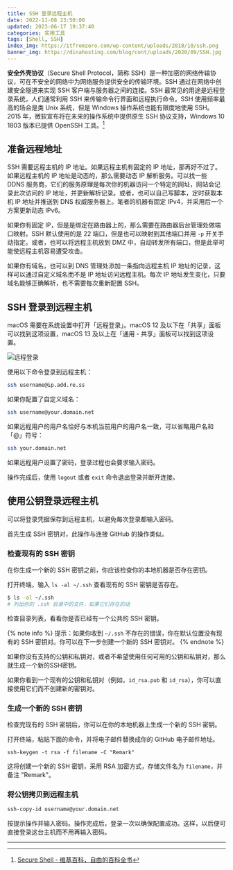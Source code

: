 ```yaml
---
title: SSH 登录远程主机
date: 2022-11-08 23:50:00
updated: 2023-06-17 19:37:40
categories: 实用工具
tags: [Shell, SSH]
index_img: https://itfromzero.com/wp-content/uploads/2018/10/ssh.png
banner_img: https://dinahosting.com/blog/cont/uploads/2020/09/SSH.jpg
---
```


**安全外壳协议**（Secure Shell Protocol，简称 SSH）是一种加密的网络传输协议，可在不安全的网络中为网络服务提供安全的传输环境。SSH 通过在网络中创建安全隧道来实现 SSH 客户端与服务器之间的连接。SSH 最常见的用途是远程登录系统，人们通常利用 SSH 来传输命令行界面和远程执行命令。SSH 使用频率最高的场合是类 Unix 系统，但是 Windows 操作系统也能有限度地使用 SSH。2015 年，微软宣布将在未来的操作系统中提供原生 SSH 协议支持，Windows 10 1803 版本已提供 OpenSSH 工具。[^1]

## 准备远程地址

SSH 需要远程主机的 IP 地址。如果远程主机有固定的 IP 地址，那再好不过了。如果远程主机的 IP 地址是动态的，那么需要动态 IP 解析服务。可以找一些 DDNS 服务商，它们的服务原理是每次你的机器访问一个特定的网址，网站会记录此次访问的 IP 地址，并更新解析记录。或者，也可以自己写脚本，定时获取本机 IP 地址并推送到 DNS 权威服务器上。笔者的机器有固定 IPv4，并采用后一个方案更新动态 IPv6。

如果你有固定 IP，但是是绑定在路由器上的，那么需要在路由器后台管理处做端口映射。SSH 默认使用的是 22 端口，但是也可以映射到其他端口并用 `-p` 开关手动指定。或者，也可以将远程主机放到 DMZ 中，自动转发所有端口，但是此举可能使远程主机容易遭受攻击。

如果你有域名，也可以到 DNS 管理处添加一条指向远程主机 IP 地址的记录，这样可以通过自定义域名而不是 IP 地址访问远程主机。每次 IP 地址发生变化，只要域名能够正确解析，也不需要每次重新配置 SSH。

## SSH 登录到远程主机

macOS 需要在系统设置中打开「远程登录」。macOS 12 及以下在「共享」面板可以找到这项设置，macOS 13 及以上在「通用 - 共享」面板可以找到这项设置。

![远程登录](Remote-Login.png)

使用以下命令登录到远程主机：

```sh
ssh username@ip.add.re.ss
```

如果你配置了自定义域名：

```sh
ssh username@your.domain.net
```

如果远程用户的用户名恰好与本机当前用户的用户名一致，可以省略用户名和「@」符号：

```sh
ssh your.domain.net
```

如果远程用户设置了密码，登录过程也会要求输入密码。

操作完成后，使用 `logout` 或者 `exit` 命令退出登录并断开连接。

## 使用公钥登录远程主机

可以将登录凭据保存到远程主机，以避免每次登录都输入密码。

首先生成 SSH 密钥对，此操作与连接 GitHub 的操作类似。

### 检查现有的 SSH 密钥

在你生成一个新的 SSH 密钥之前，你应该检查你的本地机器是否存在密钥。

打开终端，输入 `ls -al ~/.ssh` 查看现有的 SSH 密钥是否存在。

```sh
$ ls -al ~/.ssh
# 列出你的 .ssh 目录中的文件，如果它们存在的话
```

检查目录列表，看看你是否已经有一个公共的 SSH 密钥。

{% note info %}
提示：如果你收到 `~/.ssh` 不存在的错误，你在默认位置没有现有的 SSH 密钥对。你可以在下一步创建一个新的 SSH 密钥对。
{% endnote %}

如果你没有支持的公钥和私钥对，或者不希望使用任何可用的公钥和私钥对，那么就生成一个新的SSH密钥。

如果你看到一个现有的公钥和私钥对（例如，`id_rsa.pub` 和 `id_rsa`），你可以直接使用它们而不创建新的密钥对。

### 生成一个新的 SSH 密钥

检查完现有的 SSH 密钥后，你可以在你的本地机器上生成一个新的 SSH 密钥。

打开终端，粘贴下面的命令，并将电子邮件替换成你的 GitHub 电子邮件地址。

```
ssh-keygen -t rsa -f filename -C "Remark"
```

这将创建一个新的 SSH 密钥，采用 RSA 加密方式，存储文件名为 `filename`，并备注 "Remark"。

### 将公钥拷贝到远程主机

```sh
ssh-copy-id username@your.domain.net
```
按提示操作并输入密码。操作完成后，登录一次以确保配置成功。这样，以后便可直接登录这台主机而不用再输入密码。

---

[^1]: [Secure Shell - 维基百科，自由的百科全书](https://zh.wikipedia.org/wiki/Secure_Shell)
